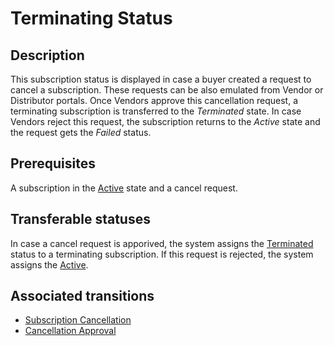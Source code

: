 # Terminating Status 
## Description
This subscription status is displayed in case a buyer created a request to cancel a subscription. These requests can be also emulated from Vendor or Distributor portals. 
Once Vendors approve this cancellation request, a terminating subscription is transferred to the *Terminated* state.
In case Vendors reject this request, the subscription returns to the *Active* state and the request gets the *Failed* status.
## Prerequisites
A subscription in the [Active](s-b-active.html) state and a cancel request.
## Transferable statuses
In case a cancel request is apporived, the system assigns the [Terminated](s-d-teminated.html) status to a terminating subscription. 
If this request is rejected, the system assigns the [Active](s-b-active.html).
## Associated transitions
* [Subscription Cancellation](t-4-active-terminating.html)
* [Cancellation Approval](t-5-terminating-terminated.html)
